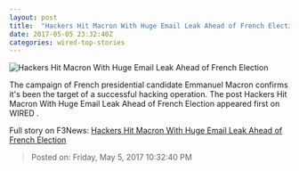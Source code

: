 ```yaml
---
layout: post
title:  "Hackers Hit Macron With Huge Email Leak Ahead of French Election"
date: 2017-05-05 23:32:40Z
categories: wired-top-stories
---
```


![Hackers Hit Macron With Huge Email Leak Ahead of French Election](https://www.wired.com/wp-content/uploads/2017/05/Emmanuel-h_8.01854061-1200x630-e1494025852783.jpg)

The campaign of French presidential candidate Emmanuel Macron confirms it's been the target of a successful hacking operation. The post Hackers Hit Macron With Huge Email Leak Ahead of French Election appeared first on WIRED .


Full story on F3News: [Hackers Hit Macron With Huge Email Leak Ahead of French Election](http://www.f3nws.com/n/Xjx2HE)

> Posted on: Friday, May 5, 2017 10:32:40 PM
